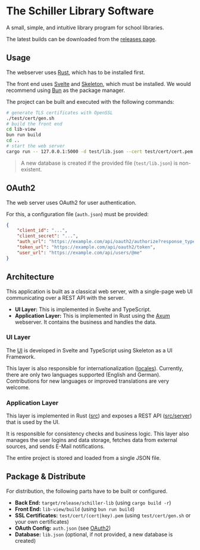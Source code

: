 # The Schiller Library Software

A small, simple, and intuitive library program for school libraries.

The latest builds can be downloaded from the [releases page](https://github.com/wrenger/schiller-lib/releases/latest).


## Usage

The webserver uses [Rust](https://www.rust-lang.org/learn/get-started), which has to be installed first.

The front end uses [Svelte](https://svelte.dev) and [Skeleton](https://www.skeleton.dev/), which must be installed.
We would recommend using [Bun](https://bun.sh/) as the package manager.

The project can be built and executed with the following commands:

```sh
# generate TLS certificates with OpenSSL
./test/cert/gen.sh
# build the front end
cd lib-view
bun run build
cd ..
# start the web server
cargo run -- 127.0.0.1:5000 -d test/lib.json --cert test/cert/cert.pem --key test/cert/key.pem
```

> A new database is created if the provided file (`test/lib.json`) is non-existent.


## OAuth2

The web server uses OAuth2 for user authentication.

For this, a configuration file (`auth.json`) must be provided:

```json
{
    "client_id": "...",
    "client_secret": "...",
    "auth_url": "https://example.com/api/oauth2/authorize?response_type=code",
    "token_url": "https://example.com/api/oauth2/token",
    "user_url": "https://example.com/api/users/@me"
}
```


## Architecture

This application is built as a classical web server, with a single-page web UI communicating over a REST API with the server.

- **UI Layer:** This is implemented in Svelte and TypeScript.
- **Application Layer:** This is implemented in Rust using the [Axum](https://github.com/tokio-rs/axum) webserver.
It contains the business and handles the data.

### UI Layer

The [UI](lib-view) is developed in Svelte and TypeScript using Skeleton as a UI Framework.

This layer is also responsible for internationalization ([locales](lib-view/src/lib/i18n/locales/)).
Currently, there are only two languages supported (English and German).
Contributions for new languages or improved translations are very welcome.

### Application Layer

This layer is implemented in Rust ([src](src)) and exposes a REST API ([src/server](src/server/mod.rs)) that is used by the UI.

It is responsible for consistency checks and business logic.
This layer also manages the user logins and data storage, fetches data from external sources, and sends E-Mail notifications.

The entire project is stored and loaded from a single JSON file.


## Package & Distribute

For distribution, the following parts have to be built or configured.

- **Back End:** `target/release/schiller-lib` (using `cargo build -r`)
- **Front End:** `lib-view/build` (using `bun run build`)
- **SSL Certificates:** `test/cert/(cert|key).pem` (using `test/cert/gen.sh` or your own certificates)
- **OAuth Config:** `auth.json` (see [OAuth2](#oauth2))
- **Database:** `lib.json` (optional, if not provided, a new database is created)
